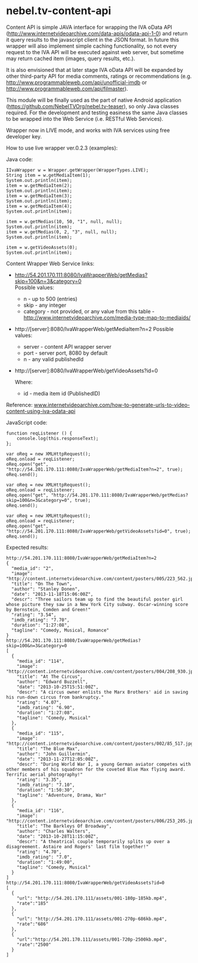 nebel.tv-content-api
===========
Content API is simple JAVA interface for wrapping the IVA oData API (http://www.internetvideoarchive.com/data-apis/odata-api-1-0)  and return it query results to the javascript client in the JSON format. In future this wrapper will also implement simple caching functionality, so not every request to the IVA API will be executed against web server, but sometime may return cached item (images, query results, etc.).

It is also envisioned that at later stage IVA oData API will be expanded by other third-party API for media comments, ratings or recommendations (e.g. http://www.programmableweb.com/api/unofficial-imdb or http://www.programmableweb.com/api/filmaster).

This module will be finally used as the part of native Android application (https://github.com/NebelTVOrg/nebel.tv-teaser), so only Java classes required. For the development and testing easiness the same Java classes to be wrapped into the Web Service (i.e. RESTful Web Services). 


Wrapper now in LIVE mode, and works with IVA services using free developer key.

How to use live wrapper ver.0.2.3 (examples):

Java code:

	IIvaWrapper w = Wrapper.getWrapper(WrapperTypes.LIVE);
	String item = w.getMediaItem(1);
	System.out.println(item);
	item = w.getMediaItem(2);
	System.out.println(item);
	item = w.getMediaItem(3);
	System.out.println(item);
	item = w.getMediaItem(4);
	System.out.println(item);

	item = w.getMedias(10, 50, "1", null, null);
	System.out.println(item);
	item = w.getMedias(0, 2, "3", null, null);
	System.out.println(item);
	
	item = w.getVideoAssets(0);
	System.out.println(item);


Content Wrapper Web Service links:

 - http://54.201.170.111:8080/IvaWrapperWeb/getMedias?skip=100&n=3&category=0    
	Possible values: 
	 - n - up to 500 (entries)
	 - skip - any integer
	 - category - not provided, or any value from this table - http://www.internetvideoarchive.com/media-type-map-to-mediaids/
 
 - http://[server]:8080/IvaWrapperWeb/getMediaItem?n=2
	Possible values:
	- server - content API wrapper server
	- port - server port, 8080 by default
	- n - any valid publishedId

 - http://[server]:8080/IvaWrapperWeb/getVideoAssets?id=0
 
	Where:
	- id - media item id (PublishedID)

Reference: www.internetvideoarchive.com/how-to-generate-urls-to-video-content-using-iva-odata-api

JavaScript code:

	function reqListener () {
		console.log(this.responseText);
	};

	var oReq = new XMLHttpRequest();
	oReq.onload = reqListener;
	oReq.open("get", "http://54.201.170.111:8080/IvaWrapperWeb/getMediaItem?n=2", true);
	oReq.send();
	
	var oReq = new XMLHttpRequest();
	oReq.onload = reqListener;
	oReq.open("get", "http://54.201.170.111:8080/IvaWrapperWeb/getMedias?skip=100&n=3&category=0", true);
	oReq.send();
	
	var oReq = new XMLHttpRequest();
	oReq.onload = reqListener;
	oReq.open("get", "http://54.201.170.111:8080/IvaWrapperWeb/getVideoAssets?id=0", true);
	oReq.send();
	
Expected results:
	
	http://54.201.170.111:8080/IvaWrapperWeb/getMediaItem?n=2
	{
	  "media_id": "2",
	  "image": "http://content.internetvideoarchive.com/content/posters/005/223_562.jpg",
	  "title": "On The Town",
	  "author": "Stanley Donen",
	  "date": "2013-11-18T15:06:00Z",
	  "descr": "Three sailors team up to find the beautiful poster girl whose picture they saw in a New York City subway. Oscar-winning score by Bernstein, Comden and Green!"
	  "rating": "3.54",
	  "imdb_rating": "7.70", 
	  "duration": "1:27:08", 
	  "tagline": "Comedy, Musical, Romance" 	  
	}
	http://54.201.170.111:8080/IvaWrapperWeb/getMedias?skip=100&n=3&category=0
	[
	  {
		"media_id": "114",
		"image": "http://content.internetvideoarchive.com/content/posters/004/208_930.jpg",
		"title": "At The Circus",
		"author": "Edward Buzzell",
		"date": "2013-10-25T15:51:00Z",
		"descr": "A circus owner enlists the Marx Brothers' aid in saving his run-down circus from bankruptcy."
		"rating": "4.07",
		"imdb_rating": "6.90", 
		"duration": "1:27:08", 
		"tagline": "Comedy, Musical" 
	  },
	  {
		"media_id": "115",
		"image": "http://content.internetvideoarchive.com/content/posters/002/85_517.jpg",
		"title": "The Blue Max",
		"author": "John Guillermin",
		"date": "2013-11-27T12:05:00Z",
		"descr": "During World War I, a young German aviator competes with other members of his squadron for the coveted Blue Max flying award. Terrific aerial photography!"
		"rating": "3.35",
		"imdb_rating": "7.10", 
		"duration": "1:50:30", 
		"tagline": "Adventure, Drama, War" 
	  },
	  {
		"media_id": "116",
		"image": "http://content.internetvideoarchive.com/content/posters/006/253_205.jpg",
		"title": "The Barkleys Of Broadway",
		"author": "Charles Walters",
		"date": "2013-10-28T11:15:00Z",
		"descr": "A theatrical couple temporarily splits up over a disagreement. Astaire and Rogers' last film together!"
		"rating": "4.70",
		"imdb_rating": "7.0", 
		"duration": "1:49:00", 
		"tagline": "Comedy, Musical" 
	  }
	]
	http://54.201.170.111:8080/IvaWrapperWeb/getVideoAssets?id=0
	[
	  {
		"url": "http://54.201.170.111/assets/001-180p-185kb.mp4",
		"rate":"185"
	  },
	  {
		"url": "http://54.201.170.111/assets/001-270p-686kb.mp4",
		"rate":"686"
	  },
	  {
		"url":"http://54.201.170.111/assets/001-720p-2500kb.mp4", 
		"rate":"2500"
	  }
	]

